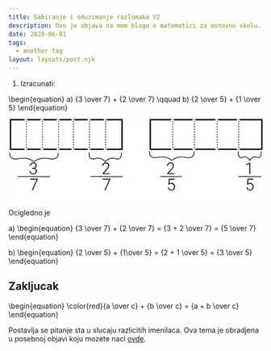 ```yaml
---
title: Sabiranje i oduzimanje razlomaka V2
description: Ovo je objava na mom blogu o matematici za osnovnu skolu.
date: 2020-06-01
tags:
  - another-tag
layout: layouts/post.njk
---
```


1) Izracunati:

\begin{equation}
a) {3 \over 7} + {2 \over 7} \qquad b) {2 \over 5} + {1 \over 5}
\end{equation}

<p style="text-align:center;"><img src="/img/sabiranje_i_oduzimanje_razlomaka/Objava1Z1.png"/></p>

Ocigledno je

a)
\begin{equation}
{3 \over 7} + {2 \over 7} = {3 + 2 \over 7} = {5 \over 7}
\end{equation}

b)
\begin{equation}
{2 \over 5} + {1\over 5} = {2 + 1 \over 5} = {3 \over 5}
\end{equation}

## Zakljucak

\begin{equation}
\color{red}{a \over c} + {b \over c} = {a + b \over c}
\end{equation}

Postavlja se pitanje sta u slucaju razlicitih imenilaca. Ova tema je obradjena u posebnoj objavi koju mozete naci [ovde](/posts/sabiranje_i_oduzimanje_razlomaka_razlicit_imenilac/). 
